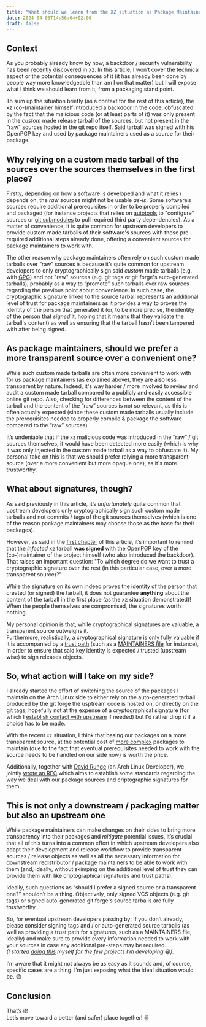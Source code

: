 ```yaml
---
title: "What should we learn from the XZ situation as Package Maintainers?"
date: 2024-04-03T14:56:04+02:00
draft: false
---
```


## Context

As you probably already know by now, a backdoor / security vulnerability has been [recently discovered in xz](https://www.openwall.com/lists/oss-security/2024/03/29/4). In this article, I won’t cover the technical aspect or the potential consequences of it (it has already been done by people way more knowledgeable than am I on that matter) but I will expose what I think we should learn from it, from a packaging stand point.

To sum up the situation briefly (as a context for the rest of this article), the xz (co-)maintainer himself introduced a [backdoor](https://en.wikipedia.org/wiki/Backdoor_(computing)) in the code, obfuscated by the fact that the malicious code (or at least parts of it) was only present in the *custom* made release tarball of the sources, but not present in the "raw" sources hosted in the git repo itself. Said tarball was signed with his OpenPGP key and used by package maintainers used as a source for their package.

## Why relying on a custom made tarball of the sources over the sources themselves in the first place?

Firstly, depending on how a software is developed and what it relies / depends on, the *raw* sources might not be usable *as-is*. Some software’s sources require additional prerequisites in order to be properly compiled and packaged (for instance projects that relies on [autotools](https://en.wikipedia.org/wiki/GNU_Autotools) to "configure" sources or [git submodules](https://git-scm.com/book/en/v2/Git-Tools-Submodules) to pull required third party dependencies). As a matter of convenience, it is quite common for upstream developers to provide custom made tarballs of their software's sources with those pre-required additional steps already done, offering a convenient sources for package maintainers to work with.

The other reason why package maintainers often rely on such custom made tarballs over “raw” sources is because it’s quite common for upstream developers to only cryptographically sign said *custom* made tarballs (e.g. with [GPG](https://www.gnupg.org/gph/en/manual/x135.html)) and not "raw" sources (e.g. git tags or git forge's auto-generated tarballs), probably as a way to “promote” such tarballs over raw sources regarding the previous point about convenience. In such case, the cryptographic signature linked to the source tarball represents an additional level of trust for package maintainers as it provides a way to proves the identity of the person that generated it (or, to be more precise, the identity of the person that *signed* it, hoping that it means that they validate the tarball's content) as well as ensuring that the tarball hasn’t been tampered with after being signed.

## As package maintainers, should we prefer a more transparent source over a convenient one?

While such custom made tarballs are often more convenient to work with for us package maintainers (as explained above), they are also less transparent by nature. Indeed, it's way harder / more involved to review and audit a custom made tarball compared to a publicly and easily accessible online git repo. Also, checking for differences between the content of the tarball and the content of the “raw” sources is not so relevant, as this is often actually expected (since these custom made tarballs usually include the prerequisites needed to properly compile & package the software compared to the “raw” sources).

It’s undeniable that if the `xz` malicious code was introduced in the “raw” / git sources themselves, it would have been detected more easily (which is why it was only injected in the custom made tarball as a way to obfuscate it). My personal take on this is that we should prefer relying a more transparent source (over a more convenient but more opaque one), as it's more trustworthy.

## What about signatures, though?

As said previously in this article, it’s *unfortunately* quite common that upstream developers only cryptographically sign such custom made tarballs and not commits / tags of the git sources themselves (which is one of the reason package maintainers may choose those as the base for their packages).

However, as said in the [first chapter](#context) of this article, it’s important to remind that the *infected* xz tarball **was signed** with the OpenPGP key of the (co-)maintainer of the project himself (who also introduced the backdoor). That raises an important question: "To which degree do we want to trust a cryptographic signature over the rest (in this particular case, over a more transparent source)?"

While the signature on its own indeed proves the identity of the person that created (or signed) the tarball, it does not guarantee **anything** about the content of the tarball in the first place (as the xz situation demonstrated)! When the people themselves are compromised, the signatures worth nothing.

My personal opinion is that, while cryptographical signatures are valuable, a transparent source outweighs it.  
Furthermore, realistically, a cryptographical signature is only fully valuable if it is accompanied by a [trust path](https://en.wikipedia.org/wiki/Trusted_path) (such as a [MAINTAINERS file](https://github.com/Nitrokey/pynitrokey/blob/master/MAINTAINERS.md) for instance), in order to ensure that said key identity is expected / trusted (upstream wise) to sign releases objects.

## So, what action will I take on my side?

I already started the effort of switching the source of the packages I maintain on the Arch Linux side to either rely on the auto-generated tarball produced by the git forge the usptream code is hosted on, or directly on the git tags; hopefully not at the expense of a cryptographical signature (for which I [establish contact with upstream](https://github.com/vsajip/python-gnupg/issues/245) if needed) but I'd rather drop it if a choice has to be made.

With the recent `xz` situation, I think that basing our packages on a more transparent source, at the potential cost of [more complex](https://gitlab.archlinux.org/archlinux/packaging/packages/mupdf/-/commit/9e7f9c55b141833762d7951b81c0a574aa9353d9) packages to maintain (due to the fact that eventual prerequisites needed to work with the source needs to be handled on our side now) is worth the price.

Additionally, together with [David Runge](https://sleepmap.de/) (an Arch Linux Developer), we jointly [wrote an RFC](https://rfc.archlinux.page/0046-upstream-package-sources/) which aims to establish some standards regarding the way we deal with our package sources and criptographic signatures for them.

## This is not only a downstream / packaging matter but also an upstream one

While package maintainers can make changes on their sides to bring more transparency into their packages and *mitigate* potential issues, it’s crucial that all of this turns into a common effort in which upstream developers also adapt their development and release workflow to provide transparent sources / release objects as well as all the necessary information for downstream redistributor / package maintainers to be able to work with them (and, ideally, without skimping on the additional level of trust they can provide them with like criptographical signatures and trust paths).

Ideally, such questions as “should I prefer a signed source or a transparent one?” shouldn’t be a thing. Objectively, only signed VCS objects (e.g. git tags) or signed auto-generated git forge's source tarballs are fully trustworthy.

So, for eventual upstream developers passing by: If you don’t already, please consider signing tags and / or auto-generated source tarballs (as well as providing a trust path for signatures, such as a MAINTAINERS file, ideally) and make sure to provide every information needed to work with your sources in case any additional pre-steps may be required.  
*(I started [doing this](https://github.com/Antiz96/arch-update/blob/main/MAINTAINERS.md) myself for the few projects I’m developing* :grinning:*).*

I’m aware that it might not always be as easy as it sounds and, of course, specific cases are a thing. I’m just exposing what the ideal situation would be. :smile:

## Conclusion

That’s it!  
Let’s move toward a better (and safer) place together! :v:
